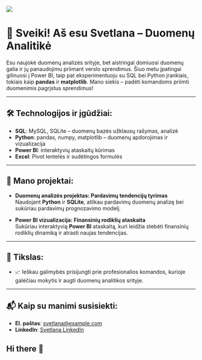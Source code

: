 
![](https://komarev.com/ghpvc/?username=SvetlanaZavacke&base=50&abbreviated=true)

# 👋 Sveiki! Aš esu Svetlana – Duomenų Analitikė

Esu naujokė duomenų analizės srityje, bet aistringai domiuosi duomenų galia ir jų panaudojimu priimant verslo sprendimus. Šiuo metu įpatingai gilinuosi į Power BI, taip pat eksperimentuoju su SQL bei Python įrankiais, tokiais kaip **pandas** ir **matplotlib**. Mano siekis – padėti komandoms priimti duomenimis pagrįstus sprendimus!

---

## 🛠️ Technologijos ir įgūdžiai:
- **SQL**: MySQL, SQLite – duomenų bazės užklausų rašymas, analizė
- **Python**: pandas, numpy, matplotlib – duomenų apdorojimas ir vizualizacija
- **Power BI**: interaktyvių ataskaitų kūrimas
- **Excel**: Pivot lentelės ir sudėtingos formulės 

---

## 🚀 Mano projektai:
- **Duomenų analizės projektas: Pardavimų tendencijų tyrimas**  
  Naudojant **Python** ir **SQLite**, atlikau pardavimų duomenų analizę bei sukūriau pardavimų prognozavimo modelį.
  
- **Power BI vizualizacija: Finansinių rodiklių ataskaita**  
  Sukūriau interaktyvią **Power BI** ataskaitą, kuri leidžia stebėti finansinių rodiklių dinamiką ir atrasti naujas tendencijas.

---

## 📌 Tikslas:
- 📈 Ieškau galimybės prisijungti prie profesionalios komandos, kurioje galėčiau mokytis ir augti duomenų analitikos srityje.

---

## 📬 Kaip su manimi susisiekti:
- **El. paštas**: svetlana@example.com
- **LinkedIn**: [Svetlana LinkedIn](https://www.linkedin.com/in/svetlana-example)
## Hi there 👋

<!--
**SvetlanaZavacke/SvetlanaZavacke** is a ✨ _special_ ✨ repository because its `README.md` (this file) appears on your GitHub profile.

Here are some ideas to get you started:

- 🔭 I’m currently working on ...
- 🌱 I’m currently learning ...
- 👯 I’m looking to collaborate on ...
- 🤔 I’m looking for help with ...
- 💬 Ask me about ...
- 📫 How to reach me: ...
- 😄 Pronouns: ...
- ⚡ Fun fact: ...
-->

